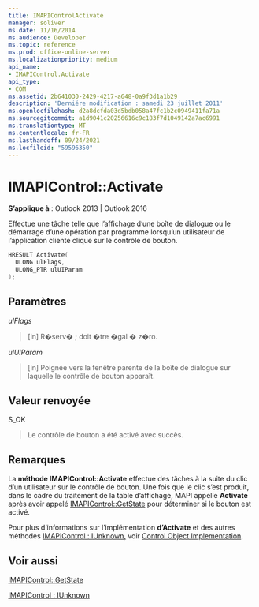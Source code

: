 ```yaml
---
title: IMAPIControlActivate
manager: soliver
ms.date: 11/16/2014
ms.audience: Developer
ms.topic: reference
ms.prod: office-online-server
ms.localizationpriority: medium
api_name:
- IMAPIControl.Activate
api_type:
- COM
ms.assetid: 2b641030-2429-4217-a648-0a9f3d1a1b29
description: 'Derniére modification : samedi 23 juillet 2011'
ms.openlocfilehash: d2a8dcfda03d5bdb058a47fc1b2c0949411fa71a
ms.sourcegitcommit: a1d9041c20256616c9c183f7d1049142a7ac6991
ms.translationtype: MT
ms.contentlocale: fr-FR
ms.lasthandoff: 09/24/2021
ms.locfileid: "59596350"
---
```

# <a name="imapicontrolactivate"></a>IMAPIControl::Activate

  
  
**S’applique à** : Outlook 2013 | Outlook 2016 
  
Effectue une tâche telle que l’affichage d’une boîte de dialogue ou le démarrage d’une opération par programme lorsqu’un utilisateur de l’application cliente clique sur le contrôle de bouton.
  
```cpp
HRESULT Activate(
  ULONG ulFlags,
  ULONG_PTR ulUIParam
);
```

## <a name="parameters"></a>Paramètres

 _ulFlags_
  
> [in] R�serv� ; doit �tre �gal � z�ro.
    
 _ulUIParam_
  
> [in] Poignée vers la fenêtre parente de la boîte de dialogue sur laquelle le contrôle de bouton apparaît.
    
## <a name="return-value"></a>Valeur renvoyée

S_OK 
  
> Le contrôle de bouton a été activé avec succès.
    
## <a name="remarks"></a>Remarques

La **méthode IMAPIControl::Activate** effectue des tâches à la suite du clic d’un utilisateur sur le contrôle de bouton. Une fois que le clic s’est produit, dans le cadre du traitement de la table d’affichage, MAPI appelle **Activate** après avoir appelé [IMAPIControl::GetState](imapicontrol-getstate.md) pour déterminer si le bouton est activé. 
  
Pour plus d’informations sur l’implémentation **d’Activate** et des autres méthodes [IMAPIControl : IUnknown,](imapicontroliunknown.md) voir [Control Object Implementation](control-object-implementation.md).
  
## <a name="see-also"></a>Voir aussi



[IMAPIControl::GetState](imapicontrol-getstate.md)
  
[IMAPIControl : IUnknown](imapicontroliunknown.md)


